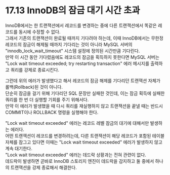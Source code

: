 # 17.13 InnoDB의 잠금 대기 시간 초과

InnoDB에서는 한 트랜잭션에서 레코드를 변경하는 중에 다른 트랜잭션에서 똑같은 레코드를 동시에 수정할 수 없다.  
그래서 기존의 트랜잭션이 완료될 때까지 기다려야 하는데, 이때 InnoDB에서는 무한정 레코드의 잠금이 해제될 때까지 기다리는 것이 아니라 MySQL 서버의 "innodb_lock_wait_timeout" 시스템 설정에 정의된 시간만큼 기다린다.  
만약 이 시간 동안 기다렸음에도 레코드의 잠금을 획득하지 못한다면 MySQL 서버는 "Lock wait timeout exceeded; try restarting transaction" 에러 메시지를 출력하고 쿼리를 강제로 종료시킨다.

그런데 위의 에러가 발생했다고 해서 레코드의 잠금 해제를 기다리던 트랜잭션 자체가 롤백(Rollback)된 것이 아니다.  
단순히 잠금을 걸기 위해 기다리던 SQL 문장만 실패한 것인데, 이는 잠금 획득에 실패한 쿼리를 한 번 더 실행할 기회를 주기 위해서다.  
만약 이 에러가 발생했을 때 다시 쿼리를 재실행하지 않고 트랜잭션을 끝낼 때는 반드시 COMMIT이나 ROLLBACK 명령을 실행해야 한다.

"Lock wait timeout exceeded" 에러는 레코드 레벨 잠금의 대기에 대해서만 발생하는 에러다.  
어떤 트랜잭션이 레코드를 변경하려는데, 다른 트랜잭션이 해당 레코드가 포함된 테이블 자체를 잠그고 있다면 이때는 "Lock wait timeout exceeded" 에러가 발생하지 않고 계속 대기한다.  
"Lock wait timeout exceeded" 에러는 데드락 상황과는 전혀 관련이 없다.  
데드락이 발생하면 곧바로 InnoDB 스토리지 엔진이 데드락을 감지하고 둘 중에서 하나의 트랜잭션을 강제 종료해서 해결한다.
